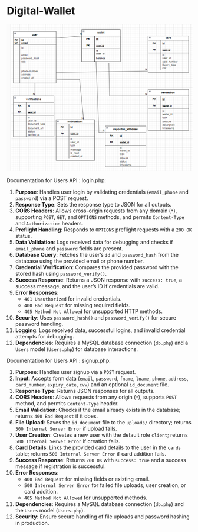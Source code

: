 # Digital-Wallet
![Alt text](er.png)

Documentation for Users API : 
login.php: 
 
1. **Purpose**: Handles user login by validating credentials (`email_phone` and `password`) via a POST request.  
2. **Response Type**: Sets the response type to JSON for all outputs.  
3. **CORS Headers**: Allows cross-origin requests from any domain (`*`), supporting `POST`, `GET`, and `OPTIONS` methods, and permits `Content-Type` and `Authorization` headers.  
4. **Preflight Handling**: Responds to `OPTIONS` preflight requests with a `200 OK` status.  
5. **Data Validation**: Logs received data for debugging and checks if `email_phone` and `password` fields are present.  
6. **Database Query**: Fetches the user’s `id` and `password_hash` from the database using the provided email or phone number.  
7. **Credential Verification**: Compares the provided password with the stored hash using `password_verify()`.  
8. **Success Response**: Returns a JSON response with `success: true`, a success message, and the user’s ID if credentials are valid.  
9. **Error Responses**:  
   - `401 Unauthorized` for invalid credentials.  
   - `400 Bad Request` for missing required fields.  
   - `405 Method Not Allowed` for unsupported HTTP methods.  
10. **Security**: Uses `password_hash()` and `password_verify()` for secure password handling.  
11. **Logging**: Logs received data, successful logins, and invalid credential attempts for debugging.  
12. **Dependencies**: Requires a MySQL database connection (`db.php`) and a `Users` model (`Users.php`) for database interactions.

Documentation for Users API : 
signup.php:


1. **Purpose**: Handles user signup via a `POST` request.  
2. **Input**: Accepts form data (`email`, `password`, `fname`, `lname`, `phone`, `address`, `card_number`, `expiry_date`, `cvv`) and an optional `id_document` file.  
3. **Response Type**: Returns JSON responses for all outputs.  
4. **CORS Headers**: Allows requests from any origin (`*`), supports `POST` method, and permits `Content-Type` header.  
5. **Email Validation**: Checks if the email already exists in the database; returns `400 Bad Request` if it does.  
6. **File Upload**: Saves the `id_document` file to the `uploads/` directory; returns `500 Internal Server Error` if upload fails.  
7. **User Creation**: Creates a new user with the default role `client`; returns `500 Internal Server Error` if creation fails.  
8. **Card Details**: Links the provided card details to the user in the `cards` table; returns `500 Internal Server Error` if card addition fails.  
9. **Success Response**: Returns `200 OK` with `success: true` and a success message if registration is successful.  
10. **Error Responses**:  
    - `400 Bad Request` for missing fields or existing email.  
    - `500 Internal Server Error` for failed file uploads, user creation, or card addition.  
    - `405 Method Not Allowed` for unsupported methods.  
11. **Dependencies**: Requires a MySQL database connection (`db.php`) and the `Users` model (`Users.php`).  
12. **Security**: Ensure secure handling of file uploads and password hashing in production. 

